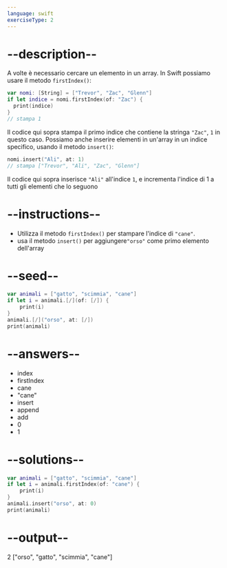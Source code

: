 ```yaml
---
language: swift
exerciseType: 2
---
```


# --description--

A volte è necessario cercare un elemento in un array.
In Swift possiamo usare il metodo `firstIndex()`:
```swift
var nomi: [String] = ["Trevor", "Zac", "Glenn"]
if let indice = nomi.firstIndex(of: "Zac") {
  print(indice)
}
// stampa 1
```
Il codice qui sopra stampa il primo indice che contiene la stringa `"Zac"`, `1` in questo caso.
Possiamo anche inserire elementi in un'array in un indice specifico, usando il metodo `insert()`:
```swift
nomi.insert("Ali", at: 1)
// stampa ["Trevor", "Ali", "Zac", "Glenn"]
```
Il codice qui sopra inserisce `"Ali"` all'indice `1`, e incrementa l'indice di 1 a tutti gli elementi che lo seguono

# --instructions--

- Utilizza il metodo `firstIndex()` per stampare l'indice di `"cane"`.
- usa il metodo `insert()` per aggiungere`"orso"` come primo elemento dell'array

# --seed--

```swift
var animali = ["gatto", "scimmia", "cane"]
if let i = animali.[/](of: [/]) {
    print(i)
}
animali.[/]("orso", at: [/])
print(animali)
```

# --answers--

- index
- firstIndex
- cane
- "cane"
- insert
- append
- add
- 0
- 1

# --solutions--

```swift
var animali = ["gatto", "scimmia", "cane"]
if let i = animali.firstIndex(of: "cane") {
    print(i)
}
animali.insert("orso", at: 0)
print(animali)
```

# --output--

2
["orso", "gatto", "scimmia", "cane"]
